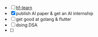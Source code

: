 - [ ] [hf-learn](https://huggingface.co/learn)
- [x] publish AI paper & get an AI internship
- [ ] get good at golang & flutter
- [ ] doing DSA
- [ ] 